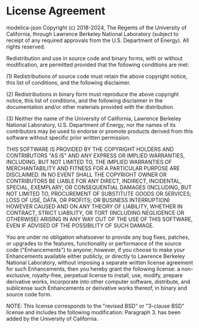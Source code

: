 # License Agreement

modelica-json Copyright (c) 2018-2024, The Regents of the University of California,
through Lawrence Berkeley National Laboratory
(subject to receipt of any required approvals from the U.S. Department of Energy).
All rights reserved.

Redistribution and use in source code and binary forms,
with or without modification, are permitted provided that
the following conditions are met:

(1) Redistributions of source code must retain the above copyright notice,
this list of conditions, and the following disclaimer.

(2) Redistributions in binary form must reproduce the above copyright notice,
this list of conditions, and the following disclaimer in
the documentation and/or other materials provided with the distribution.

(3) Neither the name of the University of California,
Lawrence Berkeley National Laboratory, U.S. Department of Energy,
nor the names of its contributors may be used to endorse or promote products
derived from this software without specific prior written permission.

THIS SOFTWARE IS PROVIDED BY THE COPYRIGHT HOLDERS AND CONTRIBUTORS "AS IS" AND
ANY EXPRESS OR IMPLIED WARRANTIES, INCLUDING, BUT NOT LIMITED TO,
THE IMPLIED WARRANTIES OF MERCHANTABILITY AND FITNESS FOR A PARTICULAR PURPOSE
ARE DISCLAIMED.  IN NO EVENT SHALL THE COPYRIGHT OWNER OR CONTRIBUTORS BE LIABLE
FOR ANY DIRECT, INDIRECT, INCIDENTAL, SPECIAL, EXEMPLARY, OR CONSEQUENTIAL DAMAGES
(INCLUDING, BUT NOT LIMITED TO, PROCUREMENT OF SUBSTITUTE GOODS OR SERVICES;
LOSS OF USE, DATA, OR PROFITS; OR BUSINESS INTERRUPTION) HOWEVER CAUSED AND
ON ANY THEORY OF LIABILITY, WHETHER IN CONTRACT, STRICT LIABILITY, OR TORT
(INCLUDING NEGLIGENCE OR OTHERWISE) ARISING IN ANY WAY OUT OF THE USE
OF THIS SOFTWARE, EVEN IF ADVISED OF THE POSSIBILITY OF SUCH DAMAGE.

You are under no obligation whatsoever to provide any bug fixes, patches, or
upgrades to the features, functionality or performance of
the source code ("Enhancements") to anyone; however, if you choose to make
your Enhancements available either publicly, or directly to
Lawrence Berkeley National Laboratory, without imposing a separate written
license agreement for such Enhancements, then you hereby grant the following license:
a non-exclusive, royalty-free, perpetual license to install, use, modify,
prepare derivative works, incorporate into other computer software, distribute,
and sublicense such Enhancements or derivative works thereof, in binary and
source code form.

NOTE: This license corresponds to the "revised BSD" or "3-clause BSD" license
and includes the following modification:  Paragraph 3. has been added by the
University of California.
